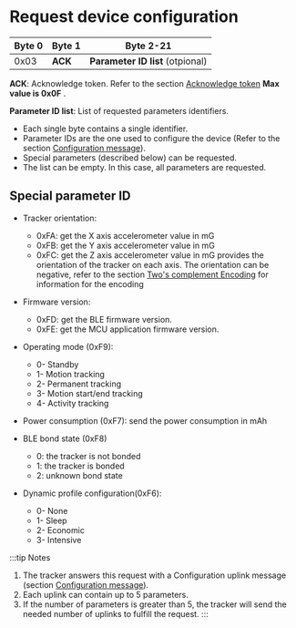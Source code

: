 # Request device configuration


|  Byte 0 |  Byte 1  |  Byte 2-21             |
|---------|----------|------------------------|
|  0x03   |  **ACK** |  **Parameter ID list** (otpional)|

 **ACK**: Acknowledge token. Refer to the section [Acknowledge token](../ack-token/readme.md) **Max value is 0x0F** .

 **Parameter ID list**: List of requested parameters identifiers.
-   Each single byte contains a single identifier.
-   Parameter IDs are the one used to configure the device (Refer to the section [Configuration message](../../uplink-messages/configuration/readme.md)).
-   Special parameters (described below) can be requested.
-   The list can be empty. In this case, all parameters are requested.

## Special parameter ID

-   Tracker orientation:
    -   0xFA: get the X axis accelerometer value in mG
    -   0xFB: get the Y axis accelerometer value in mG
    -   0xFC: get the Z axis accelerometer value in mG provides the orientation of the tracker on each axis. The orientation can be negative, refer to the section [Two's complement Encoding](../two-complement-encoding/readme.md) for information for the encoding

-   Firmware version:
    -   0xFD: get the BLE firmware version.
    -   0xFE: get the MCU application firmware version.

-   Operating mode (0xF9):
    -   0- Standby
    -   1- Motion tracking
    -   2- Permanent tracking
    -   3- Motion start/end tracking
    -   4- Activity tracking

-   Power consumption (0xF7): send the power consumption in mAh

-   BLE bond state (0xF8)
    -   0: the tracker is not bonded
    -   1: the tracker is bonded
    -   2: unknown bond state

-   Dynamic profile configuration(0xF6):
    -   0- None
    -   1- Sleep
    -   2- Economic
    -   3- Intensive

:::tip Notes
1.  The tracker answers this request with a Configuration uplink message (section [Configuration message](../../uplink-messages/configuration/readme.md)).
2.  Each uplink can contain up to 5 parameters.
3.  If the number of parameters is greater than 5, the tracker will send the needed number of uplinks to fulfill the request.
:::
